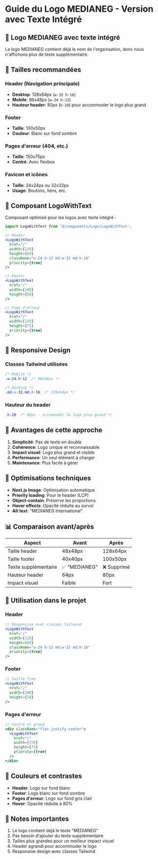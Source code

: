# Guide du Logo MEDIANEG - Version avec Texte Intégré

## 🎨 **Logo MEDIANEG avec texte intégré**

Le logo MEDIANEG contient déjà le nom de l'organisation, donc nous n'affichons plus de texte supplémentaire.

## 📏 **Tailles recommandées**

### Header (Navigation principale)
- **Desktop**: 128x64px (`w-32 h-16`)
- **Mobile**: 96x48px (`w-24 h-12`)
- **Hauteur header**: 80px (`h-20`) pour accommoder le logo plus grand

### Footer
- **Taille**: 100x50px
- **Couleur**: Blanc sur fond sombre

### Pages d'erreur (404, etc.)
- **Taille**: 150x75px
- **Centré**: Avec flexbox

### Favicon et icônes
- **Taille**: 24x24px ou 32x32px
- **Usage**: Boutons, liens, etc.

## 🧩 **Composant LogoWithText**

Composant optimisé pour les logos avec texte intégré :

```jsx
import LogoWithText from '@/components/Logo/LogoWithText';

// Header
<LogoWithText 
  href="/"
  width={120}
  height={60}
  className="w-24 h-12 md:w-32 md:h-16"
  priority={true}
/>

// Footer
<LogoWithText 
  href="/"
  width={100}
  height={50}
/>

// Page d'erreur
<LogoWithText 
  href="/"
  width={150}
  height={75}
  priority={true}
/>
```

## 📱 **Responsive Design**

### Classes Tailwind utilisées
```css
/* Mobile */
.w-24.h-12  /* 96x48px */

/* Desktop */
.md:w-32.md:h-16  /* 128x64px */
```

### Hauteur du header
```css
.h-20  /* 80px - accommoder le logo plus grand */
```

## 🎯 **Avantages de cette approche**

1. **Simplicité**: Pas de texte en double
2. **Cohérence**: Logo unique et reconnaissable
3. **Impact visuel**: Logo plus grand et visible
4. **Performance**: Un seul élément à charger
5. **Maintenance**: Plus facile à gérer

## 🔧 **Optimisations techniques**

- **Next.js Image**: Optimisation automatique
- **Priority loading**: Pour le header (LCP)
- **Object-contain**: Préserve les proportions
- **Hover effects**: Opacité réduite au survol
- **Alt text**: "MEDIANEG International"

## 📊 **Comparaison avant/après**

| Aspect | Avant | Après |
|--------|-------|-------|
| Taille header | 48x48px | 128x64px |
| Taille footer | 40x40px | 100x50px |
| Texte supplémentaire | ✅ "MEDIANEG" | ❌ Supprimé |
| Hauteur header | 64px | 80px |
| Impact visuel | Faible | Fort |

## 🚀 **Utilisation dans le projet**

### Header
```jsx
// Responsive avec classes Tailwind
<LogoWithText 
  href="/"
  width={120}
  height={60}
  className="w-24 h-12 md:w-32 md:h-16"
  priority={true}
/>
```

### Footer
```jsx
// Taille fixe
<LogoWithText 
  href="/"
  width={100}
  height={50}
/>
```

### Pages d'erreur
```jsx
// Centré et grand
<div className="flex justify-center">
  <LogoWithText 
    href="/"
    width={150}
    height={75}
    priority={true}
  />
</div>
```

## 🎨 **Couleurs et contrastes**

- **Header**: Logo sur fond blanc
- **Footer**: Logo blanc sur fond sombre
- **Pages d'erreur**: Logo sur fond gris clair
- **Hover**: Opacité réduite à 80%

## 📝 **Notes importantes**

1. Le logo contient déjà le texte "MEDIANEG"
2. Pas besoin d'ajouter du texte supplémentaire
3. Tailles plus grandes pour un meilleur impact visuel
4. Header agrandi pour accommoder le logo
5. Responsive design avec classes Tailwind
